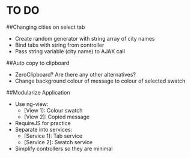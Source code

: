 TO DO
=====

##Changing cities on select tab
* Create random generator with string array of city names
* Bind tabs with string from controller
* Pass string variable (city name) to AJAX call

##Auto copy to clipboard
* ZeroClipboard? Are there any other alternatives?
* Change background colour of message to colour of selected swatch

##Modularize Application
* Use ng-view:
	* [View 1]: Colour swatch
	* [View 2]: Copied message
* RequireJS for practice
* Separate into services:
	* [Service 1]: Tab service
	* [Service 2]: Swatch service
* Simplify controllers so they are minimal
